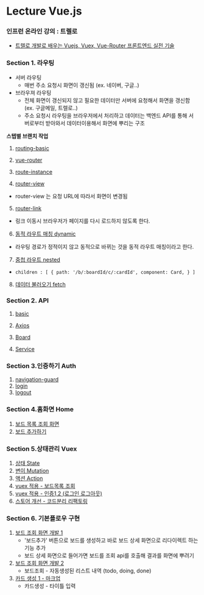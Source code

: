 # Lecture Vue.js

### 인프런 온라인 강의 : 트렐로
- [트렐로 개발로 배우는 Vuejs, Vuex, Vue-Router 프론트엔드 실전 기술](https://www.inflearn.com/course/vuejs/dashboard)

### Section 1. 라우팅
- 서버 라우팅 
  - 매번 주소 요청시 화면이 갱신됨 (ex. 네이버, 구글..)
- 브라우져 라우팅 
  - 전체 화면이 갱신되지 않고 필요한 데이터만 서버에 요청해서 화면을 갱신함 (ex. 구글메일, 트렐로..)
  - 주소 요청시 라우팅을 브라우저에서 처리하고 데이터는 백엔드 API를 통해 서버로부터 받아와서 데이터이용해서 화면에 뿌리는 구조

**스텝별 브랜치 작업**
1. [routing-basic](https://github.com/sseom/lecture-vue-trello/tree/routing/basic)

2. [vue-router](https://github.com/sseom/lecture-vue-trello/tree/routing/vue-router)

3. [route-instance](https://github.com/sseom/lecture-vue-trello/tree/routing/route-instance)

4. [router-view](https://github.com/sseom/lecture-vue-trello/tree/routing/router-view)
  - router-view 는 요청 URL에 따라서 화면이 변경됨

5. [router-link](https://github.com/sseom/lecture-vue-trello/tree/routing/router-link)
  - 링크 이동시 브라우저가 페이지를 다시 로드하지 않도록 한다.

6. [동적 라우트 매칭 dynamic](https://github.com/sseom/lecture-vue-trello/tree/routing/dynamic)
  - 라우팅 경로가 정적이지 않고 동적으로 바뀌는 것을 동적 라우트 매칭이라고 한다.

7. [중첩 라우트 nested](https://github.com/sseom/lecture-vue-trello/tree/routing/nested)
  - `children : [ { path: '/b/:boardId/c/:cardId', component: Card, } ]`

8. [데이터 불러오기 fetch](https://github.com/sseom/lecture-vue-trello/tree/routing/fetch)

### Section 2. API
1. [basic](https://github.com/sseom/lecture-vue-trello/tree/api/basic)

2. [Axios](https://github.com/sseom/lecture-vue-trello/tree/api/axios)

3. [Board](https://github.com/sseom/lecture-vue-trello/tree/api/board)

4. [Service](https://github.com/sseom/lecture-vue-trello/tree/api/service)

### Section 3.인증하기 Auth
1. [navigation-guard](https://github.com/sseom/lecture-vue-trello/tree/auth/navigation-guard)
2. [login](https://github.com/sseom/lecture-vue-trello/tree/auth/login)
3. [logout](https://github.com/sseom/lecture-vue-trello/tree/auth/logout)

### Section 4.홈화면 Home
1. [보드  목록 조회 화면](https://github.com/sseom/lecture-vue-trello/tree/home/board-list)
2. [보드 추가하기](https://github.com/sseom/lecture-vue-trello/tree/home/board-add)
### Section 5.상태관리 Vuex 
1. [상태 State](https://github.com/sseom/lecture-vue-trello/tree/vuex/state)
2. [변이 Mutation](https://github.com/sseom/lecture-vue-trello/tree/vuex/mutation)
3. [액션 Action](https://github.com/sseom/lecture-vue-trello/tree/vuex/action)
4. [vuex 적용 - 보드목록 조회](https://github.com/sseom/lecture-vue-trello/tree/home/vuex)
5. [vuex 적용 - 인증1,2 (로그인 로그아웃)](https://github.com/sseom/lecture-vue-trello/tree/auth/vuex)
6. [스토어 개선 - 코드분리 리팩토링](https://github.com/sseom/lecture-vue-trello/tree/vuex/refactor)

### Section 6. 기본플로우 구현
1. [보드 조회 화면 개발 1](https://github.com/sseom/lecture-vue-trello/tree/board/query)
    - '보드추가' 버튼으로 보드를 생성하고 바로 보드 상세 화면으로 리다이렉트 하는 기능 추가
    - 보드 상세 화면으로 들어가면 보드를 조회 api를 호출해 결과를 화면에 뿌려기
2. [보드 조회 화면 개발 2](https://github.com/sseom/lecture-vue-trello/tree/board/markup)
    - 보드조회 - 자동생성된 리스트 내역 (todo, doing, done)
3. [카드 생성 1 - 마크업](https://github.com/sseom/lecture-vue-trello/tree/card/add-ui)
    - 카드생성 - 타이틀 입력